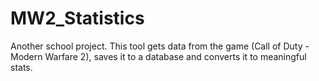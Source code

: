 # MW2_Statistics
Another school project. This tool gets data from the game (Call of Duty - Modern Warfare 2), saves it to a database and converts it to meaningful stats.
